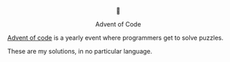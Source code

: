 <p align="center">
  🎄
</p>

<p align="center">
  Advent of Code
</p>

[Advent of code](https://adventofcode.com) is a yearly event where programmers
get to solve puzzles. 

These are my solutions, in no particular language.
